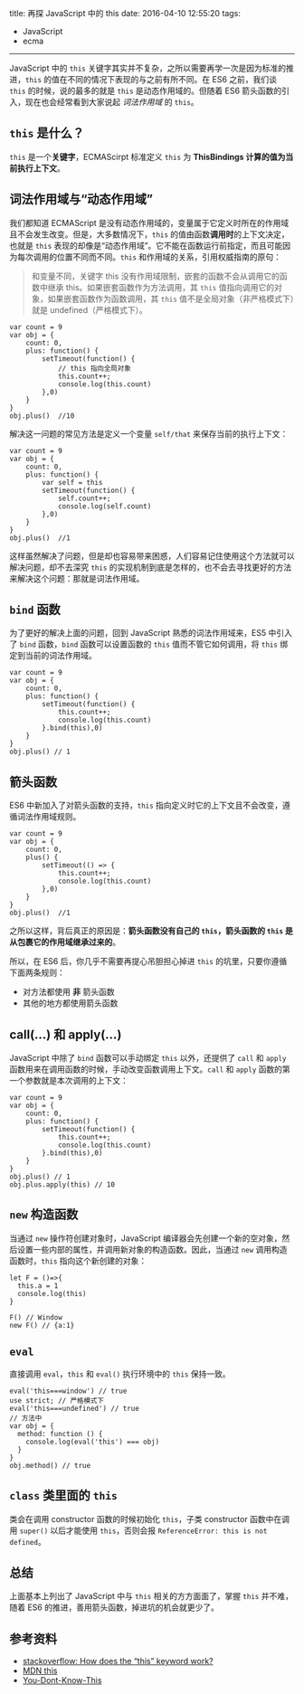 title: 再探 JavaScript 中的 this
date: 2016-04-10 12:55:20
tags:
- JavaScript
- ecma
---

JavaScript 中的 `this` 关键字其实并不复杂，之所以需要再学一次是因为标准的推进，`this` 的值在不同的情况下表现的与之前有所不同。在 ES6 之前，我们谈 `this` 的时候，说的最多的就是 `this` 是动态作用域的。但随着 ES6 箭头函数的引入，现在也会经常看到大家说起 *词法作用域* 的 `this`。

<!-- more -->

## `this` 是什么？

`this` 是一个**关键字**，ECMAScirpt 标准定义 `this` 为 **ThisBindings 计算的值为当前执行上下文**。

## 词法作用域与“动态作用域”

我们都知道 ECMAScript 是没有动态作用域的，变量属于它定义时所在的作用域且不会发生改变。但是，大多数情况下，`this` 的值由函数**调用时**的上下文决定，也就是 `this` 表现的却像是“动态作用域”。它不能在函数运行前指定，而且可能因为每次调用的位置不同而不同。`this` 和作用域的关系，引用权威指南的原句：

> 和变量不同，关键字 this 没有作用域限制，嵌套的函数不会从调用它的函数中继承 this。如果嵌套函数作为方法调用，其 `this` 值指向调用它的对象，如果嵌套函数作为函数调用，其 `this` 值不是全局对象（非严格模式下）就是 undefined（严格模式下）。

```
var count = 9
var obj = {
    count: 0,
    plus: function() {
        setTimeout(function() {
            // this 指向全局对象
            this.count++;
            console.log(this.count)
        },0)
    }
}
obj.plus()  //10
```
解决这一问题的常见方法是定义一个变量 `self/that` 来保存当前的执行上下文：

```
var count = 9
var obj = {
    count: 0,
    plus: function() {
        var self = this
        setTimeout(function() {
            self.count++;
            console.log(self.count)
        },0)
    }
}
obj.plus()  //1
```
这样虽然解决了问题，但是却也容易带来困惑，人们容易记住使用这个方法就可以解决问题，却不去深究 `this` 的实现机制到底是怎样的，也不会去寻找更好的方法来解决这个问题：那就是词法作用域。

## `bind` 函数

为了更好的解决上面的问题，回到 JavaScript 熟悉的词法作用域来，ES5 中引入了 `bind` 函数，`bind` 函数可以设置函数的 `this` 值而不管它如何调用，将 `this` 绑定到当前的词法作用域。

```
var count = 9
var obj = {
    count: 0,
    plus: function() {
        setTimeout(function() {
            this.count++;
            console.log(this.count)
        }.bind(this),0)
    }
}
obj.plus() // 1
```

## 箭头函数

ES6 中新加入了对箭头函数的支持，`this` 指向定义时它的上下文且不会改变，遵循词法作用域规则。

```
var count = 9
var obj = {
    count: 0,
    plus() {
        setTimeout(() => {
            this.count++;
            console.log(this.count)
        },0)
    }
}
obj.plus()  //1
```

之所以这样，背后真正的原因是：**箭头函数没有自己的 `this`，箭头函数的 `this` 是从包裹它的作用域继承过来的**。

所以，在 ES6 后，你几乎不需要再提心吊胆担心掉进 `this` 的坑里，只要你遵循下面两条规则：

- 对方法都使用 **非** 箭头函数
- 其他的地方都使用箭头函数

## call(...) 和 apply(...)

JavaScript 中除了 `bind` 函数可以手动绑定 `this` 以外，还提供了 `call` 和 `apply` 函数用来在调用函数的时候，手动改变函数调用上下文。`call` 和 `apply` 函数的第一个参数就是本次调用的上下文：

```
var count = 9
var obj = {
    count: 0,
    plus: function() {
        setTimeout(function() {
            this.count++;
            console.log(this.count)
        }.bind(this),0)
    }
}
obj.plus() // 1
obj.plus.apply(this) // 10
```

## `new` 构造函数

当通过 `new` 操作符创建对象时，JavaScript 编译器会先创建一个新的空对象，然后设置一些内部的属性，并调用新对象的构造函数。因此，当通过 `new` 调用构造函数时，`this` 指向这个新创建的对象：

```
let F = ()=>{
  this.a = 1
  console.log(this)
}

F() // Window
new F() // {a:1}
```

## `eval`

直接调用 `eval`，`this` 和 `eval()` 执行环境中的 `this` 保持一致。

```
eval('this===window') // true
use strict; // 严格模式下
eval('this===undefined') // true
// 方法中
var obj = {  
  method: function () {
    console.log(eval('this') === obj)
  }
}
obj.method() // true
```

## `class` 类里面的 `this`

类会在调用 constructor 函数的时候初始化 `this`，子类 constructor 函数中在调用 `super()` 以后才能使用 `this`，否则会报 `ReferenceError: this is not defined`。

## 总结

上面基本上列出了 JavaScript 中与 `this` 相关的方方面面了，掌握 `this` 并不难，随着 ES6 的推进，善用箭头函数，掉进坑的机会就更少了。

## 参考资料

- [stackoverflow: How does the “this” keyword work?](http://stackoverflow.com/questions/3127429/how-does-the-this-keyword-work)
- [MDN this](https://developer.mozilla.org/en-US/docs/Web/JavaScript/Reference/Operators/this)
- [You-Dont-Know-This](https://github.com/getify/You-Dont-Know-JS/blob/master/scope%20&%20closures/apC.md)
